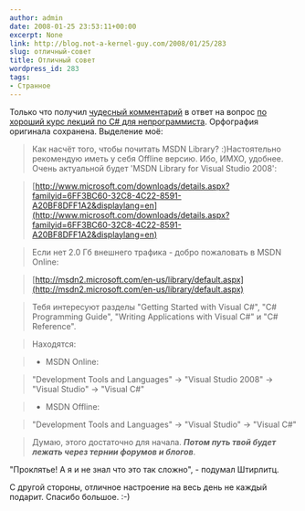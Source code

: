 ```yaml
---
author: admin
date: 2008-01-25 23:53:11+00:00
excerpt: None
link: http://blog.not-a-kernel-guy.com/2008/01/25/283
slug: отличный-совет
title: Отличный совет
wordpress_id: 283
tags:
- Странное
---
```


Только что получил [чудесный комментарий](http://blogs.technet.com/not-a-kernel-guy/archive/2008/01/16/2749952.aspx#2782024) в ответ на вопрос [по хороший курс лекций по C# для непрограммиста](http://blog.not-a-kernel-guy.com/2008/01/15/278). Орфография оригинала сохранена. Выделение моё:

> Как насчёт того, чтобы почитать MSDN Library? :)Настоятельно рекомендую иметь у себя Offline версию. Ибо, ИМХО, удобнее. Очень актуальной будет 'MSDN Library for Visual Studio 2008':

> [http://www.microsoft.com/downloads/details.aspx?familyid=6FF3BC60-32C8-4C22-8591-A20BF8DFF1A2&displaylang=en](http://www.microsoft.com/downloads/details.aspx?familyid=6FF3BC60-32C8-4C22-8591-A20BF8DFF1A2&displaylang=en)

> Если нет 2.0 Гб внешнего трафика - добро пожаловать в MSDN Online:

> [http://msdn2.microsoft.com/en-us/library/default.aspx](http://msdn2.microsoft.com/en-us/library/default.aspx)

> Тебя интересуют разделы "Getting Started with Visual C#", "C# Programming Guide", "Writing Applications with Visual C#" и "C# Reference".

> Находятся:

> - MSDN Online:

> "Development Tools and Languages" -> "Visual Studio 2008" -> "Visual Studio" -> "Visual C#"

> - MSDN Offline:

> "Development Tools and Languages" -> "Visual Studio" -> "Visual C#"

> Думаю, этого достаточно для начала. **_Потом путь твой будет лежать через тернии форумов и блогов_**.

"Проклятье! А я и не знал что это так сложно", - подумал Штирлитц. 

С другой стороны, отличное настроение на весь день не каждый подарит. Спасибо большое. :-)
